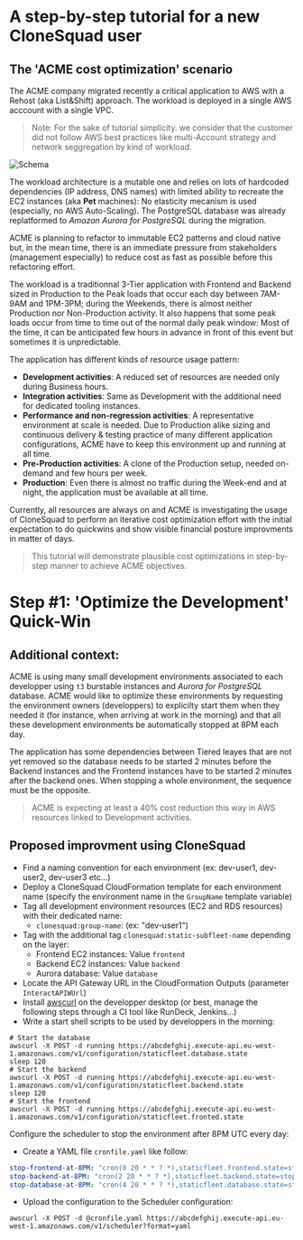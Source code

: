 
# A step-by-step tutorial for a new CloneSquad user

## The 'ACME cost optimization' scenario

The ACME company migrated recently a critical application to AWS with a Rehost (aka List&Shift) approach.
The workload is deployed in a single AWS acccount with a single VPC. 

> Note: For the sake of tutorial simplicity. we consider that 
the customer did not follow AWS best practices like multi-Account strategy and network seggregation by kind of workload.

![Schema]()

The workload architecture is a mutable one and relies on lots of hardcoded dependencies (IP address, DNS names) with
limited ability to recreate the EC2 instances (aka **Pet** machines): No elasticity mecanism is used (especially, no AWS Auto-Scaling). 
The PostgreSQL database was already replatformed to *Amazon Aurora for PostgreSQL* during the migration.

ACME is planning to refactor to immutable EC2 patterns and cloud native but, 
in the mean time, there is an immediate pressure from stakeholders (management especially) to reduce cost as fast as possible before this refactoring effort.

The workload is a traditionnal 3-Tier application with Frontend and Backend sized in Production to the Peak loads that occur each day between 
7AM-9AM and 1PM-3PM; during the Weekends, there is almost neither Production nor Non-Production activity. It also happens that some peak loads 
occur from time to time out of the normal daily peak window: Most of the time, it can be anticipated few hours in advance in front of this event but sometimes it is unpredictable.

The application has different kinds of resource usage pattern:
* **Development activities**: A reduced set of resources are needed only during Business hours.
* **Integration activities**: Same as Development with the additional need for dedicated tooling instances.
* **Performance and non-regression activities**: A representative environment at scale is needed. Due to Production alike sizing and continuous delivery & testing practice of many different application configurations, ACME have to keep this environment up and running at all time.
* **Pre-Production activities**: A clone of the Production setup, needed on-demand and few hours per week. 
* **Production**: Even there is almost no traffic during the Week-end and at night, the application must be available at all time.

Currently, all resources are always on and ACME is investigating the usage of CloneSquad to perform an iterative cost optimization effort with the initial
expectation to do quickwins and show visible financial posture improvments in matter of days. 

> This tutorial will demonstrate plausible cost optimizations in step-by-step manner to achieve ACME objectives.

# Step #1: 'Optimize the Development' Quick-Win 

## Additional context:

ACME is using many small development environments associated to each developper using `t3` burstable instances and *Aurora for PostgreSQL* database.
ACME would like to optimize these environments by requesting the environment owners (developpers) to explicilty start them when they needed it
(for instance, when arriving at work in the morning) and that all these development environments be automatically stopped at 8PM each day. 

The application has some dependencies between Tiered leayes that are not yet removed so the database needs to be started 2 minutes before the Backend instances and the Frontend instances have to be started 2 minutes after the backend ones.
When stopping a whole environment, the sequence must be the opposite.

> ACME is expecting at least a 40% cost reduction this way in AWS resources linked to Development activities.

## Proposed improvment using CloneSquad

* Find a naming convention for each environment (ex: dev-user1, dev-user2, dev-user3 etc...)
* Deploy a CloneSquad CloudFormation template for each environment name (specify the environment name in the `GroupName` template variable)
* Tag all development environment resources (EC2 and RDS resources) with their dedicated name:
	- `clonesquad:group-name`: <GroupName> (ex: "dev-user1")
* Tag with the additional tag `clonesquad:static-subfleet-name` depending on the layer:
	- Frontend EC2 instances: Value `frontend`
	- Backend EC2 instances: Value `backend`
	- Aurora database: Value `database`
* Locate the API Gateway URL in the CloudFormation Outputs (parameter `InteractAPIWUrl`)
* Install [awscurl](https://github.com/okigan/awscurl) on the developper desktop (or best, manage the following steps through a CI tool like RunDeck, Jenkins...)
* Write a start shell scripts to be used by developpers in the morning:

```shell
# Start the database
awscurl -X POST -d running https://abcdefghij.execute-api.eu-west-1.amazonaws.com/v1/configuration/staticfleet.database.state
sleep 120
# Start the backend
awscurl -X POST -d running https://abcdefghij.execute-api.eu-west-1.amazonaws.com/v1/configuration/staticfleet.backend.state
sleep 120
# Start the frontend
awscurl -X POST -d running https://abcdefghij.execute-api.eu-west-1.amazonaws.com/v1/configuration/staticfleet.fronted.state
```

Configure the scheduler to stop the environment after 8PM UTC every day:
* Create a YAML file `cronfile.yaml` like follow:
```yaml
stop-frontend-at-8PM: "cron(0 20 * * ? *),staticfleet.frontend.state=stopped"
stop-backend-at-8PM: "cron(2 20 * * ? *),staticfleet.backend.state=stopped"
stop-database-at-8PM: "cron(4 20 * * ? *),staticfleet.database.state=stopped"
```

* Upload the configuration to the Scheduler configuration:

```shell
awscurl -X POST -d @cronfile.yaml https://abcdefghij.execute-api.eu-west-1.amazonaws.com/v1/scheduler?format=yaml
```


